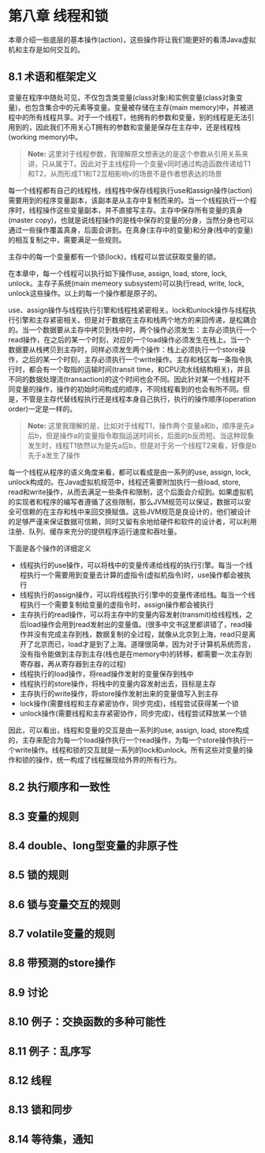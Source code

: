 # 第八章 线程和锁

本章介绍一些底层的基本操作(action)，这些操作将让我们能更好的看清Java虚拟机和主存是如何交互的。

## 8.1 术语和框架定义
变量在程序中随处可见，不仅包含类变量(class对象)和实例变量(class对象变量)，也包含集合中的元素等变量。变量被存储在主存(main memory)中，并被进程中的所有线程共享。对于一个线程T，他拥有的参数和变量，别的线程是无法引用到的，因此我们不用关心T拥有的参数和变量是保存在主存中，还是线程栈(working memory)中。

>**Note:** 这里对于线程参数，我理解原文想表达的是这个参数从引用关系来讲，只从属于T。因此对于主线程将一个变量v同时通过构造函数传递给T1和T2，从而形成T1和T2互相影响v的场景不是作者想表达的场景

每一个线程都有自己的线程栈，线程栈中保存线程执行use和assign操作(action)需要用到的程序变量副本，该副本是从主存中复制而来的。当一个线程执行一个程序时，线程操作这些变量副本，并不直接写主存。主存中保存所有变量的真身(master copy)，也就是说线程操作的是栈中保存的变量的分身，当然分身也可以通过一些操作覆盖真身，后面会讲到。在真身(主存中的变量)和分身(栈中的变量)的相互复制之中，需要满足一些规则。

主存中的每一个变量都有一个锁(lock)，线程可以尝试获取变量的锁。

在本章中，每一个线程可以执行如下操作use, assign, load, store, lock, unlock。主存子系统(main memeory subsystem)可以执行read, write, lock, unlock这些操作。以上的每一个操作都是原子的。

use、assign操作与线程执行引擎和线程栈紧密相关。lock和unlock操作与线程执行引擎和主存紧密相关。但是对于数据在主存和栈两个地方的来回传递，是松耦合的。当一个数据要从主存中拷贝到栈中时，两个操作必须发生：主存必须执行一个read操作，在之后的某一个时刻，对应的一个load操作必须发生在栈上。当一个数据要从栈拷贝到主存时，同样必须发生两个操作：栈上必须执行一个store操作，之后的某一个时刻，主存必须执行一个write操作。主存和栈区每一条指令执行时，都会有一个取指的运输时间(transit time，和CPU流水线结构相关)，并且不同的数据处理流(transaction)的这个时间也会不同。因此针对某一个线程对不同变量的操作，操作的初始时间构成的顺序，不同线程看到的也会有所不同。但是，不管是主存代替线程执行还是线程本身自己执行，执行的操作顺序(operation order)一定是一样的。

>**Note:** 这里我理解的是，比如对于线程T1，操作两个变量a和b，顺序是先a后b，但是操作a的变量指令取指运送时间长，后面的b反而短。当这种现象发生时，线程T1依然以为是先a后b，但是对于另一个线程T2来看，好像是b先于a发生了操作

每一个线程从程序的语义角度来看，都可以看成是由一系列的use, assign, lock, unlock构成的。在Java虚拟机规范中，线程还需要附加执行一些load, store, read和write操作，从而去满足一些条件和限制，这个后面会介绍到。如果虚拟机的实现者和程序的编写者遵循了这些限制，那么JVM规范可以保证，数据可以安全可信赖的在主存和栈中来回交换赋值。这些JVM规范是良设计的，他们被设计的足够严谨来保证数据可信赖，同时又留有余地给硬件和软件的设计者，可以利用注册、队列、缓存来充分的提供程序运行速度和吞吐量。

下面是各个操作的详细定义

* 线程执行的use操作，可以将栈中的变量传递给线程的执行引擎。每当一个线程执行一个需要用到变量去计算的虚指令(虚拟机指令)时，use操作都会被执行
* 线程执行的assign操作，可以将线程执行引擎中的变量传递给栈。每当一个线程执行一个需要复制给变量的虚指令时，assign操作都会被执行
* 主存执行的read操作，可以将主存中的变量内容发射(transmit)给线程栈，之后load操作会用到read发射出的变量值。(很多中文书这里都讲错了，read操作并没有完成主存到栈，数据复制的全过程，就像从北京到上海，read只是离开了北京而已，load才是到了上海。道理很简单，因为对于计算机系统而言，没有指令能做到主存到主存(栈也是在memory中)的转移，都需要一次主存到寄存器，再从寄存器到主存的过程)
* 线程执行的load操作，将read操作发射的变量保存到栈中
* 线程执行的store操作，将栈中的变量内容发射出去，目标是主存
* 主存执行的write操作，将store操作发射出来的变量值写入到主存
* lock操作(需要线程和主存紧密协作，同步完成)，线程尝试获得某一个锁
* unlock操作(需要线程和主存紧密协作，同步完成)，线程尝试释放某一个锁

因此，可以看出，线程和变量的交互是由一系列的use, assign, load, store构成的，主存来配合为每一个load操作执行一个read操作，为每一个store操作执行一个write操作。线程和锁的交互就是一系列的lock和unlock。所有这些对变量的操作和锁的操作，统一构成了线程展现给外界的所有行为。

## 8.2 执行顺序和一致性

## 8.3 变量的规则

## 8.4 double、long型变量的非原子性

## 8.5 锁的规则

## 8.6 锁与变量交互的规则

## 8.7 volatile变量的规则

## 8.8 带预测的store操作

## 8.9 讨论

## 8.10 例子：交换函数的多种可能性

## 8.11 例子：乱序写

## 8.12 线程

## 8.13 锁和同步

## 8.14 等待集，通知

